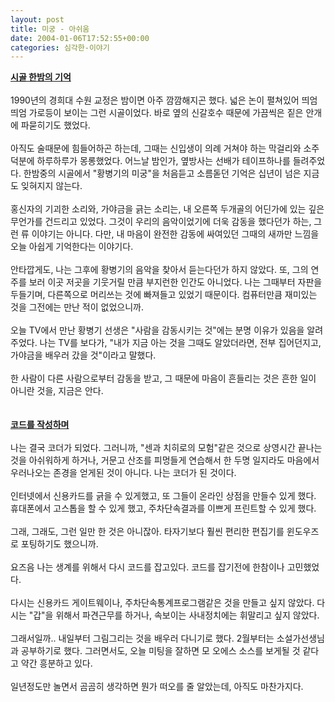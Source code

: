 ```yaml
---
layout: post
title: 미궁 - 아쉬움
date: 2004-01-06T17:52:55+00:00
categories: 심각한-이야기
---
```

<u><b>시골 한밤의 기억</b></u><br /><br />1990년의 경희대 수원 교정은 밤이면 아주 깜깜해지곤 했다. 넓은 논이 펼쳐있어 띄엄띄엄 가로등이 보이는 그런 시골이었다. 바로 옆의 신갈호수 때문에 가끔씩은 짙은 안개에 파묻히기도 했었다.<br /><br />아직도 술때문에 힘들어하곤 하는데, 그때는 신입생이 의례 거쳐야 하는 막걸리와 소주덕분에 하루하루가 몽롱했었다. 어느날 밤인가, 옆방사는 선배가 테이프하나를 들려주었다. 한밤중의 시골에서 "황병기의 미궁"을 처음듣고 소름돋던 기억은 십년이 넘은 지금도 잊혀지지 않는다.<br /><br />홍신자의 기괴한 소리와, 가야금을 긁는 소리는,  내 오른쪽 두개골의 어딘가에 있는 깊은 무언가를 건드리고 있었다. 그것이 우리의 음악이었기에 더욱 감동을 했다던가 하는, 그런 류 이야기는 아니다. 다만, 내 마음이 완전한 감동에 싸여있던 그때의 새까만 느낌을 오늘 아쉽게 기억한다는 이야기다. <br /><br />안타깝게도, 나는 그후에 황병기의 음악을 찾아서 듣는다던가 하지 않았다. 또, 그의 연주를 보러 이곳 저곳을 기웃거릴 만큼 부지런한 인간도 아니었다. 나는 그때부터 자판을 두들기며, 다른쪽으로 머리쓰는 것에 빠져들고 있었기 때문이다. 컴퓨터만큼 재미있는 것을 그전에는 만난 적이 없었으니까.<br /><br />오늘 TV에서 만난 황병기 선생은 "사람을 감동시키는 것"에는 분명 이유가 있음을 알려주었다. 나는 TV를 보다가, "내가 지금 아는 것을 그때도 알았더라면, 전부 집어던지고, 가야금을 배우러 갔을 것"이라고 말했다.<br /><br />한 사람이 다른 사람으로부터 감동을 받고, 그 때문에 마음이 흔들리는 것은 흔한 일이 아니란 것을, 지금은 안다.<br /><br /><br /><u><b>코드를 작성하며</b></u><br /><br />나는 결국 코더가 되었다. 그러니까, "센과 치히로의 모험"같은 것으로 상영시간 끝나는 것을 아쉬워하게 하거나, 거문고 산조를 피멍들게 연습해서 한 두명 일지라도 마음에서 우러나오는 존경을 얻게된 것이 아니다. 나는 코더가 된 것이다.<br /><br />인터넷에서 신용카드를 긁을 수 있게했고, 또 그들이 온라인 상점을 만들수 있게 했다. 휴대폰에서 고스톱을 할 수 있게 했고, 주차단속결과를 이쁘게 프린트할 수 있게 했다.<br /><br />그래, 그래도, 그런 일만 한 것은 아니잖아. 타자기보다 훨씬 편리한 편집기를 윈도우즈로 포팅하기도 했으니까. <br /><br />요즈음 나는 생계를 위해서 다시 코드를 잡고있다. 코드를 잡기전에 한참이나 고민했었다.<br /><br />다시는 신용카드 게이트웨이나, 주차단속통계프로그램같은 것을 만들고 싶지 않았다. 다시는 "갑"을 위해서 파견근무를 하거나, 속보이는 사내정치에는 휘말리고 싶지 않았다.<br /><br />그래서일까.. 내일부터 그림그리는 것을 배우러 다니기로 했다. 2월부터는 소설가선생님과 공부하기로 했다. 그러면서도, 오늘 미팅을 잘하면 모 오에스 소스를 보게될 것 같다고 약간 흥분하고 있다. <br /><br />일년정도만 놀면서 곰곰히 생각하면 뭔가 떠오를 줄 알았는데, 아직도 마찬가지다.
